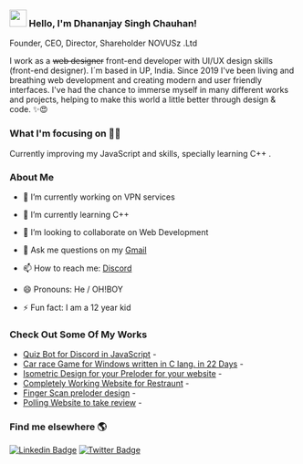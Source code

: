 ### <img src="https://media.giphy.com/media/hvRJCLFzcasrR4ia7z/giphy.gif" width="30px"> Hello, I'm Dhananjay Singh Chauhan! 
Founder, CEO, Director, Shareholder NOVUSz .Ltd

I work as a ~~web designer~~ front-end developer with UI/UX design skills (front-end designer). I´m based in UP, India. Since 2019 I've been living and breathing web development and creating modern and user friendly interfaces. I've had the chance to immerse myself in many different works and projects, helping to make this world a little better through design & code. ✨😍
### What I'm focusing on 👨‍💻 
Currently improving my JavaScript and skills, specially learning C++ .<br />
<!-- BLOG-POST-LIST:START -->
### About Me
- 🔭 I’m currently working on VPN services 

- 🌱 I’m currently learning C++

- 👯 I’m looking to collaborate on Web Development 

- 💬 Ask me questions on my [Gmail](singhdschauhan10@gmail.com) 

- 📫 How to reach me: [Discord](https://discord.gg/AMEbC75Nuf)

- 😄 Pronouns: He / OH!BOY

- ⚡ Fun fact: I am a 12 year kid


### Check Out Some Of My Works 
- [Quiz Bot for Discord in JavaScript](https//github.com/DsChauhan08/Discord-Trivia-Bot) - 
- [Car race Game for Windows written in C lang. in 22 Days](https://github.com/DsChauhan08/Car_Race) - 
- [Isometric Design for your Preloder for your website](https://github.com/DsChauhan08/Isometric_design) -
- [Completely Working Website for Restraunt](http://www.freshmenu.com/) -
- [Finger Scan preloder design](https://github.com/DsChauhan08/Fingerprint_Scan_Animation) -
- [Polling Website to take review](https://polls22.000webhostapp.com/) - 
<!-- BLOG-POST-LIST:END --> 
### Find me elsewhere 🌎 
[![Linkedin Badge](https://img.shields.io/badge/-LinkedIn-blue?style=flat-square&logo=Linkedin&logoColor=white&link=https://www.linkedin.com/in/harshkumarkhatri/)](https://www.linkedin.com/in/dhananjay-chauhan-b010a5238)                           [![Twitter Badge](https://img.shields.io/badge/-Twitter-1ca0f1?style=flat-square&labelColor=1ca0f1&logo=twitter&logoColor=white&link=https://twitter.com/_diogorodrigues)](https://twitter.com/DsChauhan08)
